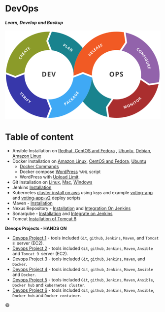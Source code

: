 # DevOps
#### _Learn, Develop and Backup_

![DevOps](img/devops-toolchain.png)

Table of content
=================
<!--ts-->
* Ansible Installation on [Redhat, CentOS and Fedora](Ansible/Ansible_installation/Installation_Ansible_on_Redhat_CentOS_Fedora.md) , [Ubuntu](Ansible/Ansible_installation/Installation_Ansible_on_Ubuntu.md), [Debian](Ansible/Ansible_installation/Installation_Ansible_on_Debian.md),  [Amazon Linux](Ansible/Ansible_installation/Installation_Ansible_on_Amazon-Linux.md)
* Docker Installation on [Amazon Linux](Docker/installation/install_docker_on_Amazon_linux.md), [CentOS and Fedora](Docker/installation/install_docker_on_centos_fedora.md), [Ubuntu](Docker/installation/install_docker_on_ubuntu.md)
  * [Docker Commands](./Docker/Docker-commands.md)
  * Docker compose [WordPress](./Docker/wordpress/) `YAML` script
  * WordPress with [Upload Limit](./Docker/wordpress/upload-limit/).
* Git Installation on [Linux](Git/installation/install_git_on_linux.md), [Mac](Git/installation/install_git_on_mac.md), [Windows](Git/installation/install_git_on_windows.md)
* Jenkins [Installation](https://github.com/santosh-786/Devops-Projects-HANDS-ON/blob/main/Jenkins/Jenkins_installation.md)
* Kubernetes [cluster install on aws](Kubernetes/installation/install_kubernetes_cluster_on_aws_use_kops.md) using `kops` and example [voting-app](Kubernetes/voting-app/) and [voting-app-v2](Kubernetes/voting-app-v2/) deploy scripts
* Maven - [Installation](https://github.com/santosh-786/Devops-Projects-HANDS-ON/blob/main/Maven/Maven_installation.md)
* Nexus Repository - [Installation](./Nexus/nexus_installation.md) and [Integration On Jenkins](./Nexus/nexus_repository_integration_with_jenkins.md)
* Sonarqube - [Installation](./SonarQube/sonarqube_installation.md) and [Integrate on Jenkins](./SonarQube/integrate_sonarqube_on_jenkins.md)
* Tomcat [Installation of Tomcat 8](https://github.com/santosh-786/Devops-Projects-HANDS-ON/blob/main/Tomcat/tomcat8_installation.md)

**Devops Projects - HANDS ON**
  - [Devops Project 1](./Devops-projects/devops-project-1/) - tools included `Git`, `github`, `Jenkins`, `Maven`, and `Tomcat 8 `server (EC2).
  - [Devops Project 2](./Devops-projects/devops-project-2/) - tools included `Git`, `github`, `Jenkins`, `Maven`, `Ansible` and `Tomcat 9 `server (EC2).
  - [Devops Project 3](./Devops-projects/devops-project-3/) - tools included `Git`, `github`, `Jenkins`, `Maven`, and `Docker`.
  - [Devops Project 4](./Devops-projects/devops-project-4) - tools included `Git`, `github`, `Jenkins`, `Maven`, `Ansible` and `Docker`.
  - [Devops Project 5](./Devops-projects/devops-project-5/) - tools included `Git`, `github`, `Jenkins`, `Maven`, `Ansible`, `Docker hub` and `kubernetes cluster`.
  - [Devops Project 6](./Devops-projects/devops-project-6/) - tools included `Git`, `github`, `Jenkins`, `Maven`, `Ansible`, `Docker hub` and `Docker container`.
<!--te-->

:smile:
